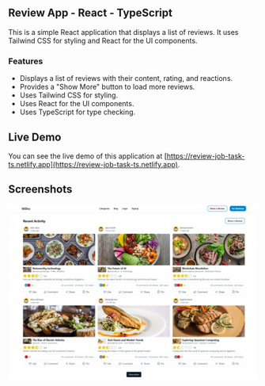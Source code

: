 ## Review App - React - TypeScript

This is a simple React application that displays a list of reviews. It uses Tailwind CSS for styling and React for the UI components.

### Features

- Displays a list of reviews with their content, rating, and reactions.
- Provides a "Show More" button to load more reviews.
- Uses Tailwind CSS for styling.
- Uses React for the UI components.
- Uses TypeScript for type checking.

## Live Demo

You can see the live demo of this application at [https://review-job-task-ts.netlify.app](https://review-job-task-ts.netlify.app).

## Screenshots

![Screenshot](./public/screenshot.jpeg)

